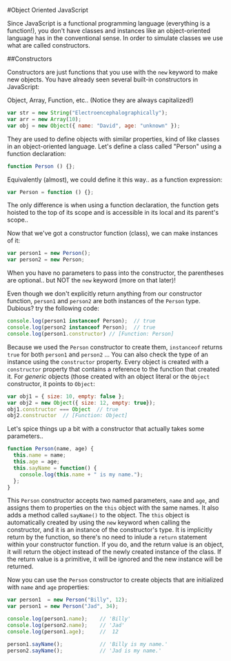 #Object Oriented JavaScript

Since JavaScript is a functional programming language (everything is a function!), you don't have classes and instances like an object-oriented language has in the conventional sense. In order to simulate classes we use what are called constructors.

##Constructors

Constructors are just functions that you use with the ```new``` keyword to make new objects. You have already seen several built-in constructors in JavaScript:

Object, Array, Function, etc.. (Notice they are always capitalized!)

```javascript
var str = new String("Electroencephalographically");
var arr = new Array(10);
var obj = new Object({ name: "David", age: "unknown" });
```

They are used to define objects with similar properties, kind of like classes in an object-oriented language. Let's define a class called "Person" using a function declaration:

```javascript
function Person () {};
```
Equivalently (almost), we could define it this way.. as a function expression:
```javascript
var Person = function () {};
```
The only difference is when using a function declaration, the function gets hoisted to the top of its scope and is accessible in its local and its parent's scope.. 

Now that we've got a constructor function (class), we can make instances of it:
```javascript
var person1 = new Person();
var person2 = new Person;
```
When you have no parameters to pass into the constructor, the parentheses are optional.. but NOT the ```new``` keyword (more on that later)!

Even though we don't explicitly return anything from our constructor function, ```person1``` and ```person2``` are both instances of the ```Person``` type. Dubious? try the following code:
```javascript
console.log(person1 instanceof Person);  // true
console.log(person2 instanceof Person);  // true
console.log(person1.constructor) // [Function: Person]
```
Because we used the ```Person``` constructor to create them, ```instanceof``` returns ```true``` for both ```person1``` and ```person2``` ... You can also check the type of an instance using the ```constructor``` property. Every object is created with a ```constructor``` property that contains a reference to the function that created it. For *generic* objects (those created with an object literal or the ```Object``` constructor, it points to ```Object```:
```javascript
var obj1 = { size: 10, empty: false };
var obj2 = new Object({ size: 12, empty: true});
obj1.constructor === Object  // true
obj2.constructor  // [Function: Object]
```

Let's spice things up a bit with a constructor that actually takes some parameters..
```javascript
function Person(name, age) {
  this.name = name;
  this.age = age;
  this.sayName = function() {
    console.log(this.name + " is my name.");
  };
}
```
This ```Person``` constructor accepts two named parameters, ```name``` and ```age```, and assigns them to properties on the ```this``` object with the same names. It also adds a method called ```sayName()``` to the object. The ```this``` object is automatically created by using the ```new``` keyword when calling the constructor, and it is an instance of the constructor's type. It is implicitly return by the function, so there's no need to inlude a ```return``` statement within your constructor function. If you do, and the return value is an object, it will return the object instead of the newly created instance of the class. If the return value is a primitive, it will be ignored and the new instance will be returned.

Now you can use the ```Person``` constructor to create objects that are initialized with ```name``` and ```age``` properties:
```javascript
var person1  = new Person("Billy", 12);
var person1 = new Person("Jad", 34);

console.log(person1.name);    // 'Billy'
console.log(person2.name);    // 'Jad'
console.log(person1.age);     //  12

person1.sayName();            // 'Billy is my name.'
person2.sayName();            // 'Jad is my name.'
```

